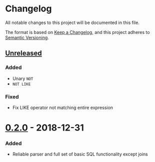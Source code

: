 # Changelog
All notable changes to this project will be documented in this file.

The format is based on [Keep a Changelog](https://keepachangelog.com/en/1.0.0/),
and this project adheres to [Semantic Versioning](https://semver.org/spec/v2.0.0.html).

## [Unreleased]
### Added
- Unary `NOT`
- `NOT LIKE`

### Fixed
- Fix LIKE operator not matching entire expression

# [0.2.0] - 2018-12-31
### Added
- Reliable parser and full set of basic SQL functionality except joins

[Unreleased]: https://github.com/olivierlacan/keep-a-changelog/compare/v0.2.0...HEAD
[0.2.0]: https://github.com/cswinter/LocustDB/compare/v0.1.0-alpha..v0.2.0
